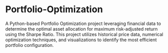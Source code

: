 # Portfolio-Optimization
A Python-based Portfolio Optimization project leveraging financial data to determine the optimal asset allocation for maximum risk-adjusted return using the Sharpe Ratio. This project utilizes historical price data, numerical optimization techniques, and visualizations to identify the most efficient portfolio configuration.

